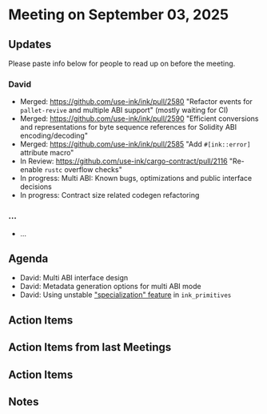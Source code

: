 # Meeting on September 03, 2025

## Updates
Please paste info below for people to read up on before the meeting.

### David
- Merged: https://github.com/use-ink/ink/pull/2580 "Refactor events for `pallet-revive` and multiple ABI support" (mostly waiting for CI)
- Merged: https://github.com/use-ink/ink/pull/2590 "Efficient conversions and representations for byte sequence references for Solidity ABI encoding/decoding"
- Merged: https://github.com/use-ink/ink/pull/2585 "Add `#[ink::error]` attribute macro"
- In Review: https://github.com/use-ink/cargo-contract/pull/2116 "Re-enable `rustc` overflow checks"
- In progress: Multi ABI: Known bugs, optimizations and public interface decisions
- In progress: Contract size related codegen refactoring

### …
- …

## Agenda
- David: Multi ABI interface design
- David: Metadata generation options for multi ABI mode
- David: Using unstable ["specialization" feature](https://std-dev-guide.rust-lang.org/policy/specialization.html) in `ink_primitives`

## Action Items

## Action Items from last Meetings

## Action Items

## Notes
